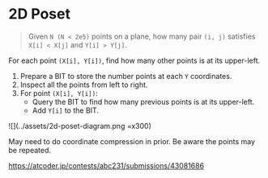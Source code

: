 # 2D Poset

> Given `N (N < 2e5)` points on a plane, how many pair `(i, j)` satisfies `X[i] < X[j]` and `Y[i] > Y[j]`.

For each point `(X[i], Y[i])`, find how many other points is at its upper-left.

1. Prepare a BIT to store the number points at each `Y` coordinates.
2. Inspect all the points from left to right. 
3. For point `(X[i], Y[i])`:
    - Query the BIT to find how many previous points is at its upper-left.
    - Add `Y[i]` to the BIT.

![](../assets/2d-poset-diagram.png =x300)

May need to do coordinate compression in prior. Be aware the points may be repeated.

<https://atcoder.jp/contests/abc231/submissions/43081686>